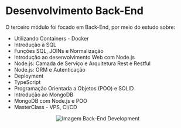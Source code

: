 # Desenvolvimento Back-End

O terceiro módulo foi focado em Back-End, por meio do estudo sobre:

* Utilizando Containers - Docker
* Introdução à SQL
* Funções SQL, JOINs e Normalização
* Introdução ao desenvolvimento Web com Node.js
* Node.js: Camada de Serviço e Arquitetura Rest e Restful
* Node.js: ORM e Autenticação
* Deployment
* TypeScript
* Programação Orientada a Objetos (POO) e SOLID
* Introdução ao MongoDB
* MongoDB com Node.js e POO
* MasterClass - VPS, CI/CD

<p align="center">
  <img src="https://i0.wp.com/www.codelivly.com/wp-content/uploads/2021/12/backend-developer-technical-skills-1.png?resize=950%2C605&ssl=1" alt="Imagem Back-End Development"/>
</p>
